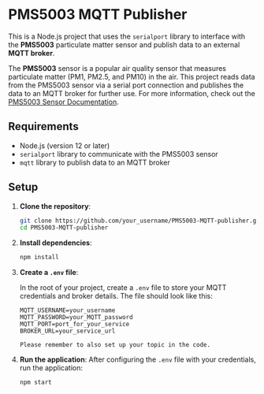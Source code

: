 # PMS5003 MQTT Publisher

This is a Node.js project that uses the `serialport` library to interface with the **PMS5003** particulate matter sensor and publish data to an external **MQTT broker**.

The **PMS5003** sensor is a popular air quality sensor that measures particulate matter (PM1, PM2.5, and PM10) in the air. This project reads data from the PMS5003 sensor via a serial port connection and publishes the data to an MQTT broker for further use. For more information, check out the [PMS5003 Sensor Documentation](https://botland.com.pl/index.php?controller=attachment&id_attachment=1819).

## Requirements

- Node.js (version 12 or later)
- `serialport` library to communicate with the PMS5003 sensor
- `mqtt` library to publish data to an MQTT broker

## Setup

1. **Clone the repository**:
   ```bash
   git clone https://github.com/your_username/PMS5003-MQTT-publisher.git
   cd PMS5003-MQTT-publisher
   
2. **Install dependencies**:
   ```bash
   npm install
   
3. **Create a `.env` file**:
   
   In the root of your project, create a `.env` file to store your MQTT credentials and broker details. The file should look like this:

   ```env
   MQTT_USERNAME=your_username
   MQTT_PASSWORD=your_MQTT_password
   MQTT_PORT=port_for_your_service
   BROKER_URL=your_service_url

   Please remember to also set up your topic in the code.

4. **Run the application**:
   After configuring the `.env` file with your credentials, run the application:

   ```bash
   npm start
